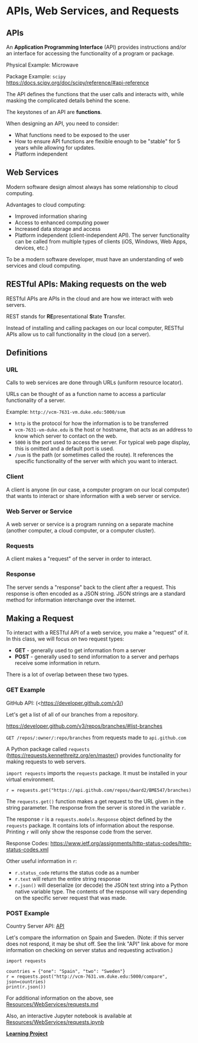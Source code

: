 # APIs, Web Services, and Requests

## APIs
An __Application Programming Interface__ (API) provides instructions and/or an
interface for accessing the functionality of a program or package.

Physical Example:  Microwave

Package Example:  `scipy`  
<https://docs.scipy.org/doc/scipy/reference/#api-reference>

The API defines the functions that the user calls and interacts with, while
masking the complicated details behind the scene.  

The keystones of an API are __functions__.  

When designing an API, you need to consider:
* What functions need to be exposed to the user
* How to ensure API functions are flexible enough to be "stable" for 5 years
while allowing for updates.
* Platform independent

## Web Services
Modern software design almost always has some relationship to cloud computing.

Advantages to cloud computing:  
* Improved information sharing
* Access to enhanced computing power
* Increased data storage and access
* Platform independent (client-independent API).  The server functionality
can be called from multiple types of clients (iOS, Windows, Web Apps, devices,
etc.)

To be a modern software developer, must have an understanding of web services
and cloud computing.

## RESTful APIs:  Making requests on the web
RESTful APIs are APIs in the cloud and are how we interact with web servers.

REST stands for **RE**presentational **S**tate **T**ransfer.

Instead of installing and calling packages on our local computer, RESTful APIs 
allow us to call functionality in the cloud (on a server).

## Definitions
### URL
Calls to web services are done through URLs (uniform resource locator).

URLs can be thought of as a function name to access a particular functionality
of a server.

Example:  `http://vcm-7631-vm.duke.edu:5000/sum`
* `http` is the protocol for how the information is to be transferred
* `vcm-7631-vm-duke.edu` is the host or hostname, that acts as an address to 
know which server to contact on the web.
* `5000` is the port used to access the server.  For typical web page display,
this is omitted and a default port is used.
* `/sum` is the path (or sometimes called the route).  It references the 
specific functionality of the server with which you want to interact.

### Client
A client is anyone (in our case, a computer program on our local computer) that
wants to interact or share information with a web server or service.

### Web Server or Service
A web server or service is a program running on a separate machine (another
computer, a cloud computer, or a computer cluster).

### Requests
A client makes a "request" of the server in order to interact.

### Response
The server sends a "response" back to the client after a request.  This 
response is often encoded as a JSON string.  JSON strings are a standard
method for information interchange over the internet.

## Making a Request
To interact with a RESTful API of a web service, you make a "request" of it.
In this class, we will focus on two request types:
* __GET__ - generally used to get information from a server
* __POST__ - generally used to send information to a server and perhaps
receive some information in return.

There is a lot of overlap between these two types.

### GET Example

GitHub API:  (<https://developer.github.com/v3/)

Let's get a list of all of our branches from a repository.

<https://developer.github.com/v3/repos/branches/#list-branches>

`GET /repos/:owner/:repo/branches` from requests made to `api.github.com`

A Python package called `requests` (<https://requests.kennethreitz.org/en/master/>)
provides functionality for making requests to web servers.

`import requests` imports the `requests` package.  It must be installed in your
virtual environment.

`r = requests.get("https://api.github.com/repos/dward2/BME547/branches)`

The `requests.get()` function makes a get request to the URL given in the 
string parameter.  The response from the server is stored in the variable `r`.

The response `r` is a `requests.models.Response` object defined by the 
`requests` package.  It contains lots of information about the response.
Printing `r` will only show the response code from the server.

Response Codes:  <https://www.ietf.org/assignments/http-status-codes/http-status-codes.xml>

Other useful information in `r`:
* `r.status_code` returns the status code as a number
* `r.text` will return the entire string response
* `r.json()` will deserialize (or decode) the JSON text string into a Python
native variable type.  The contents of the response will vary depending on the
specific server request that was made.  

### POST Example
Country Server API:  <a href = "../Resources/WebServices/country_server_api.md">API</a>

Let's compare the information on Spain and Sweden.  (Note: if this server does
not respond, it may be shut off.  See the link "API" link above for more
information on checking on server status and requesting activation.)

```
import requests

countries = {"one": "Spain", "two": "Sweden"}
r = requests.post("http://vcm-7631.vm.duke.edu:5000/compare", json=countries)
print(r.json())
```

For additional information on the above, see 
<a href="../Resources/WebServices/requests.md">Resources/WebServices/requests.md</a>

Also, an interactive Jupyter notebook is available at
 <a href="../Resources/WebServices/requests.ipynb">Resources/WebServices/requests.ipynb</a>
 
<a href="name_server_project.md">**Learning Project**</a>